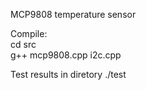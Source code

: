 MCP9808 temperature sensor  

Compile:  
    cd src  
    g++ mcp9808.cpp i2c.cpp  

Test results in diretory ./test  
